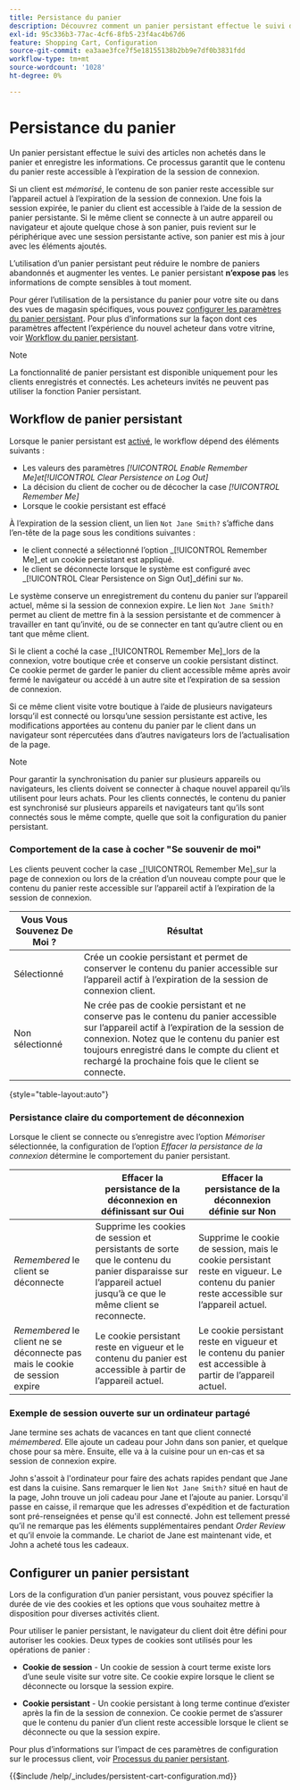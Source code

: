 ```yaml
---
title: Persistance du panier
description: Découvrez comment un panier persistant effectue le suivi des articles non achetés et enregistre les informations pour la prochaine visite du client.
exl-id: 95c336b3-77ac-4cf6-8fb5-23f4ac4b67d6
feature: Shopping Cart, Configuration
source-git-commit: ea3aae3fce7f5e18155138b2bb9e7df0b3831fdd
workflow-type: tm+mt
source-wordcount: '1028'
ht-degree: 0%

---
```


# Persistance du panier

Un panier persistant effectue le suivi des articles non achetés dans le panier et enregistre les informations. Ce processus garantit que le contenu du panier reste accessible à l’expiration de la session de connexion.

Si un client est _mémorisé_, le contenu de son panier reste accessible sur l’appareil actuel à l’expiration de la session de connexion. Une fois la session expirée, le panier du client est accessible à l’aide de la session de panier persistante. Si le même client se connecte à un autre appareil ou navigateur et ajoute quelque chose à son panier, puis revient sur le périphérique avec une session persistante active, son panier est mis à jour avec les éléments ajoutés.

L’utilisation d’un panier persistant peut réduire le nombre de paniers abandonnés et augmenter les ventes. Le panier persistant **n’expose pas** les informations de compte sensibles à tout moment.

Pour gérer l’utilisation de la persistance du panier pour votre site ou dans des vues de magasin spécifiques, vous pouvez [configurer les paramètres du panier persistant](#configure-a-persistent-cart). Pour plus d’informations sur la façon dont ces paramètres affectent l’expérience du nouvel acheteur dans votre vitrine, voir [Workflow du panier persistant](#persistent-cart-workflow).

>[!NOTE]
>
>La fonctionnalité de panier persistant est disponible uniquement pour les clients enregistrés et connectés. Les acheteurs invités ne peuvent pas utiliser la fonction Panier persistant.

## Workflow de panier persistant

Lorsque le panier persistant est [activé](#configure-a-persistent-cart), le workflow dépend des éléments suivants :

- Les valeurs des paramètres _[!UICONTROL Enable Remember Me]_et_[!UICONTROL Clear Persistence on Log Out]_
- La décision du client de cocher ou de décocher la case _[!UICONTROL Remember Me]_
- Lorsque le cookie persistant est effacé

À l’expiration de la session client, un lien `Not Jane Smith?` s’affiche dans l’en-tête de la page sous les conditions suivantes :
- le client connecté a sélectionné l’option _[!UICONTROL Remember Me]_et un cookie persistant est appliqué.
- le client se déconnecte lorsque le système est configuré avec _[!UICONTROL Clear Persistence on Sign Out]_défini sur `No`.

Le système conserve un enregistrement du contenu du panier sur l’appareil actuel, même si la session de connexion expire. Le lien `Not Jane Smith?` permet au client de mettre fin à la session persistante et de commencer à travailler en tant qu’invité, ou de se connecter en tant qu’autre client ou en tant que même client.

Si le client a coché la case _[!UICONTROL Remember Me]_lors de la connexion, votre boutique crée et conserve un cookie persistant distinct. Ce cookie permet de garder le panier du client accessible même après avoir fermé le navigateur ou accédé à un autre site et l’expiration de sa session de connexion.

Si ce même client visite votre boutique à l’aide de plusieurs navigateurs lorsqu’il est connecté ou lorsqu’une session persistante est active, les modifications apportées au contenu du panier par le client dans un navigateur sont répercutées dans d’autres navigateurs lors de l’actualisation de la page.

>[!NOTE]
>
>Pour garantir la synchronisation du panier sur plusieurs appareils ou navigateurs, les clients doivent se connecter à chaque nouvel appareil qu’ils utilisent pour leurs achats. Pour les clients connectés, le contenu du panier est synchronisé sur plusieurs appareils et navigateurs tant qu’ils sont connectés sous le même compte, quelle que soit la configuration du panier persistant.

### Comportement de la case à cocher &quot;Se souvenir de moi&quot;

Les clients peuvent cocher la case _[!UICONTROL Remember Me]_sur la page de connexion ou lors de la création d’un nouveau compte pour que le contenu du panier reste accessible sur l’appareil actif à l’expiration de la session de connexion.

| Vous Vous Souvenez De Moi ? | Résultat |
| ------------ |  ------ |
| Sélectionné | Crée un cookie persistant et permet de conserver le contenu du panier accessible sur l’appareil actif à l’expiration de la session de connexion client. |
| Non sélectionné | Ne crée pas de cookie persistant et ne conserve pas le contenu du panier accessible sur l’appareil actif à l’expiration de la session de connexion. Notez que le contenu du panier est toujours enregistré dans le compte du client et rechargé la prochaine fois que le client se connecte. |

{style="table-layout:auto"}

### Persistance claire du comportement de déconnexion

Lorsque le client se connecte ou s’enregistre avec l’option _Mémoriser_ sélectionnée, la configuration de l’option _Effacer la persistance de la connexion_ détermine le comportement du panier persistant.

|  | Effacer la persistance de la déconnexion en définissant sur Oui | Effacer la persistance de la déconnexion définie sur Non |
| ------ | ------ | ------ |
| _Remembered_ le client se déconnecte | Supprime les cookies de session et persistants de sorte que le contenu du panier disparaisse sur l’appareil actuel jusqu’à ce que le même client se reconnecte. | Supprime le cookie de session, mais le cookie persistant reste en vigueur. Le contenu du panier reste accessible sur l’appareil actuel. |
| _Remembered_ le client ne se déconnecte pas mais le cookie de session expire | Le cookie persistant reste en vigueur et le contenu du panier est accessible à partir de l’appareil actuel. | Le cookie persistant reste en vigueur et le contenu du panier est accessible à partir de l’appareil actuel. |

### Exemple de session ouverte sur un ordinateur partagé

Jane termine ses achats de vacances en tant que client connecté _mémembered_. Elle ajoute un cadeau pour John dans son panier, et quelque chose pour sa mère. Ensuite, elle va à la cuisine pour un en-cas et sa session de connexion expire.

John s&#39;assoit à l&#39;ordinateur pour faire des achats rapides pendant que Jane est dans la cuisine. Sans remarquer le lien `Not Jane Smith?` situé en haut de la page, John trouve un joli cadeau pour Jane et l’ajoute au panier. Lorsqu&#39;il passe en caisse, il remarque que les adresses d&#39;expédition et de facturation sont pré-renseignées et pense qu&#39;il est connecté. John est tellement pressé qu’il ne remarque pas les éléments supplémentaires pendant _Order Review_ et qu’il envoie la commande. Le chariot de Jane est maintenant vide, et John a acheté tous les cadeaux.

## Configurer un panier persistant

Lors de la configuration d’un panier persistant, vous pouvez spécifier la durée de vie des cookies et les options que vous souhaitez mettre à disposition pour diverses activités client.

Pour utiliser le panier persistant, le navigateur du client doit être défini pour autoriser les cookies. Deux types de cookies sont utilisés pour les opérations de panier :

- **Cookie de session** - Un cookie de session à court terme existe lors d’une seule visite sur votre site. Ce cookie expire lorsque le client se déconnecte ou lorsque la session expire.

- **Cookie persistant** - Un cookie persistant à long terme continue d’exister après la fin de la session de connexion. Ce cookie permet de s’assurer que le contenu du panier d’un client reste accessible lorsque le client se déconnecte ou que la session expire.

Pour plus d’informations sur l’impact de ces paramètres de configuration sur le processus client, voir [Processus du panier persistant](#persistent-cart-workflow).

{{$include /help/_includes/persistent-cart-configuration.md}}
